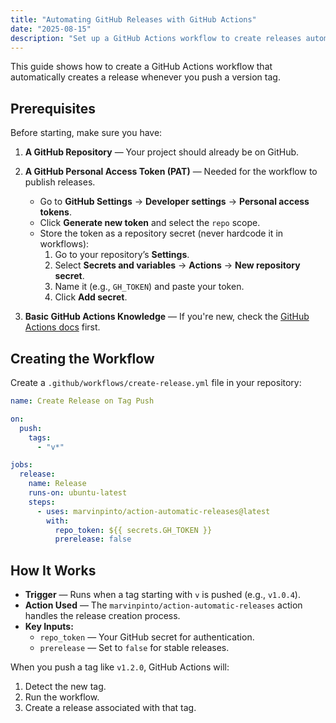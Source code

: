 ```yaml
---
title: "Automating GitHub Releases with GitHub Actions"
date: "2025-08-15"
description: "Set up a GitHub Actions workflow to create releases automatically when pushing version tags."
---
```


This guide shows how to create a GitHub Actions workflow that automatically creates a release whenever you push a version tag.

## Prerequisites

Before starting, make sure you have:

1. **A GitHub Repository** — Your project should already be on GitHub.

2. **A GitHub Personal Access Token (PAT)** — Needed for the workflow to publish releases.
   - Go to **GitHub Settings** → **Developer settings** → **Personal access tokens**.
   - Click **Generate new token** and select the `repo` scope.
   - Store the token as a repository secret (never hardcode it in workflows):
     1. Go to your repository’s **Settings**.
     2. Select **Secrets and variables** → **Actions** → **New repository secret**.
     3. Name it (e.g., `GH_TOKEN`) and paste your token.
     4. Click **Add secret**.

3. **Basic GitHub Actions Knowledge** — If you're new, check the [GitHub Actions docs](https://docs.github.com/actions) first.

## Creating the Workflow

Create a `.github/workflows/create-release.yml` file in your repository:

```yaml
name: Create Release on Tag Push

on:
  push:
    tags:
      - "v*"

jobs:
  release:
    name: Release
    runs-on: ubuntu-latest
    steps:
      - uses: marvinpinto/action-automatic-releases@latest
        with:
          repo_token: ${{ secrets.GH_TOKEN }}
          prerelease: false
```

## How It Works

* **Trigger** — Runs when a tag starting with `v` is pushed (e.g., `v1.0.4`).
* **Action Used** — The `marvinpinto/action-automatic-releases` action handles the release creation process.
* **Key Inputs:**
    * `repo_token` — Your GitHub secret for authentication.
    * `prerelease` — Set to `false` for stable releases.

When you push a tag like `v1.2.0`, GitHub Actions will:
1.  Detect the new tag.
2.  Run the workflow.
3.  Create a release associated with that tag.
